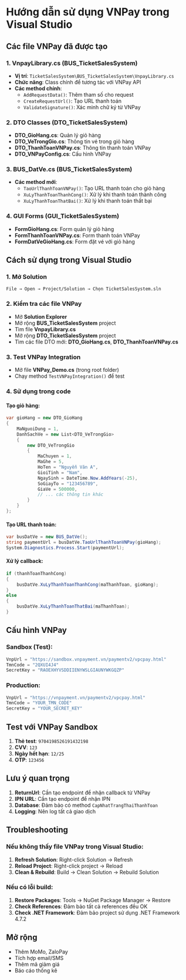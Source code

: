 # Hướng dẫn sử dụng VNPay trong Visual Studio

## Các file VNPay đã được tạo

### 1. VnpayLibrary.cs (BUS_TicketSalesSystem)
- **Vị trí**: `TicketSalesSystem\BUS_TicketSalesSystem\VnpayLibrary.cs`
- **Chức năng**: Class chính để tương tác với VNPay API
- **Các method chính**:
  - `AddRequestData()`: Thêm tham số cho request
  - `CreateRequestUrl()`: Tạo URL thanh toán
  - `ValidateSignature()`: Xác minh chữ ký từ VNPay

### 2. DTO Classes (DTO_TicketSalesSystem)
- **DTO_GioHang.cs**: Quản lý giỏ hàng
- **DTO_VeTrongGio.cs**: Thông tin vé trong giỏ hàng
- **DTO_ThanhToanVNPay.cs**: Thông tin thanh toán VNPay
- **DTO_VNPayConfig.cs**: Cấu hình VNPay

### 3. BUS_DatVe.cs (BUS_TicketSalesSystem)
- **Các method mới**:
  - `TaoUrlThanhToanVNPay()`: Tạo URL thanh toán cho giỏ hàng
  - `XuLyThanhToanThanhCong()`: Xử lý khi thanh toán thành công
  - `XuLyThanhToanThatBai()`: Xử lý khi thanh toán thất bại

### 4. GUI Forms (GUI_TicketSalesSystem)
- **FormGioHang.cs**: Form quản lý giỏ hàng
- **FormThanhToanVNPay.cs**: Form thanh toán VNPay
- **FormDatVeGioHang.cs**: Form đặt vé với giỏ hàng

## Cách sử dụng trong Visual Studio

### 1. Mở Solution
```
File → Open → Project/Solution → Chọn TicketSalesSystem.sln
```

### 2. Kiểm tra các file VNPay
- Mở **Solution Explorer**
- Mở rộng **BUS_TicketSalesSystem** project
- Tìm file **VnpayLibrary.cs**
- Mở rộng **DTO_TicketSalesSystem** project
- Tìm các file DTO mới: **DTO_GioHang.cs**, **DTO_ThanhToanVNPay.cs**

### 3. Test VNPay Integration
- Mở file **VNPay_Demo.cs** (trong root folder)
- Chạy method `TestVNPayIntegration()` để test

### 4. Sử dụng trong code

#### Tạo giỏ hàng:
```csharp
var gioHang = new DTO_GioHang
{
    MaNguoiDung = 1,
    DanhSachVe = new List<DTO_VeTrongGio>
    {
        new DTO_VeTrongGio
        {
            MaChuyen = 1,
            MaGhe = 5,
            HoTen = "Nguyễn Văn A",
            GioiTinh = "Nam",
            NgaySinh = DateTime.Now.AddYears(-25),
            SoGiayTo = "123456789",
            GiaVe = 500000,
            // ... các thông tin khác
        }
    }
};
```

#### Tạo URL thanh toán:
```csharp
var busDatVe = new BUS_DatVe();
string paymentUrl = busDatVe.TaoUrlThanhToanVNPay(gioHang);
System.Diagnostics.Process.Start(paymentUrl);
```

#### Xử lý callback:
```csharp
if (thanhToanThanhCong)
{
    busDatVe.XuLyThanhToanThanhCong(maThanhToan, gioHang);
}
else
{
    busDatVe.XuLyThanhToanThatBai(maThanhToan);
}
```

## Cấu hình VNPay

### Sandbox (Test):
```csharp
VnpUrl = "https://sandbox.vnpayment.vn/paymentv2/vpcpay.html"
TmnCode = "2QXUI4J4"
SecretKey = "RAOEXHYVSDDIIENYWSLGIAUNYWKGQZP"
```

### Production:
```csharp
VnpUrl = "https://vnpayment.vn/paymentv2/vpcpay.html"
TmnCode = "YOUR_TMN_CODE"
SecretKey = "YOUR_SECRET_KEY"
```

## Test với VNPay Sandbox

1. **Thẻ test**: `9704198526191432198`
2. **CVV**: `123`
3. **Ngày hết hạn**: `12/25`
4. **OTP**: `123456`

## Lưu ý quan trọng

1. **ReturnUrl**: Cần tạo endpoint để nhận callback từ VNPay
2. **IPN URL**: Cần tạo endpoint để nhận IPN
3. **Database**: Đảm bảo có method `CapNhatTrangThaiThanhToan`
4. **Logging**: Nên log tất cả giao dịch

## Troubleshooting

### Nếu không thấy file VNPay trong Visual Studio:
1. **Refresh Solution**: Right-click Solution → Refresh
2. **Reload Project**: Right-click project → Reload
3. **Clean & Rebuild**: Build → Clean Solution → Rebuild Solution

### Nếu có lỗi build:
1. **Restore Packages**: Tools → NuGet Package Manager → Restore
2. **Check References**: Đảm bảo tất cả references đều OK
3. **Check .NET Framework**: Đảm bảo project sử dụng .NET Framework 4.7.2

## Mở rộng

- Thêm MoMo, ZaloPay
- Tích hợp email/SMS
- Thêm mã giảm giá
- Báo cáo thống kê
